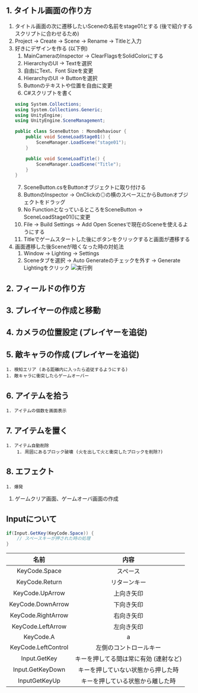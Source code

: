## 1. タイトル画面の作り方
1. タイトル画面の次に遷移したいSceneの名前をstage01とする (後で紹介するスクリプトに合わせるため)
2. Project -> Create -> Scene -> Rename -> Titleと入力
3. 好きにデザインを作る (以下例)
	1. MainCameraのInspector -> ClearFlagsをSolidColorにする
	2. HierarchyのUI -> Textを選択
	3. 自由にText、Font Sizeを変更
	4. HierarchyのUI -> Buttonを選択
	5. Buttonのテキストや位置を自由に変更
	6. C#スクリプトを書く
	```C#:SceneButton.cs
	using System.Collections;
	using System.Collections.Generic;
	using UnityEngine;
	using UnityEngine.SceneManagement;

	public class SceneButton : MonoBehaviour {
		public void SceneLoadStage01() {
			SceneManager.LoadScene("stage01");
		}

		public void SceneLoadTitle() {
			SceneManager.LoadScene("Title");
		}
	}
	```
	7. SceneButton.csをButtonオブジェクトに取り付ける
	8. ButtonのInspector -> OnClickの◎の横のスペースにからButtonオブジェクトをドラッグ
	9. No FunctionとなっているところをSceneButton -> SceneLoadStage01()に変更
	10. File -> Build Settings -> Add Open Scenesで現在のSceneを使えるようにする
	11. Titleでゲームスタートした後にボタンをクリックすると画面が遷移する
4. 画面遷移した後Sceneが暗くなった時の対処法
	1. Window -> Lighting -> Settings
	2. Sceneタブを選択 -> Auto Generateのチェックを外す -> Generate Lightingをクリック
![実行例](http://github.com/tsutarou10/unity/gif/SceneTitle.gi://github.com/tsutarou10/unity/blob/master/gif/SceneTitle.gif)
## 2. フィールドの作り方

## 3. プレイヤーの作成と移動

## 4. カメラの位置設定 (プレイヤーを追従)

## 5. 敵キャラの作成 (プレイヤーを追従)
	1. 検知エリア (ある距離内に入ったら追従するようにする)
	1. 敵キャラに衝突したらゲームオーバー

## 6. アイテムを拾う
	1. アイテムの個数を画面表示

## 7. アイテムを置く
	1. アイテム自動削除
		1. 周囲にあるブロック破壊 (火を出して火と衝突したブロックを削除?)

## 8. エフェクト
	1. 爆発
1. ゲームクリア画面、ゲームオーバ画面の作成

## Inputについて
```C#
if(Input.GetKey(KeyCode.Space)) {
	// スペースキーが押された時の処理
}
```
| 名前 | 内容 |
| :---: | :---: |
| KeyCode.Space | スペース |
| KeyCode.Return | リターンキー |
| KeyCode.UpArrow | 上向き矢印 |
| KeyCode.DownArrow | 下向き矢印 |
| KeyCode.RightArrow | 右向き矢印 |
| KeyCode.LeftArrow | 左向き矢印 |
| KeyCode.A | a |
| KeyCode.LeftControl| 左側のコントロールキー |
| Input.GetKey | キーを押してる間は常に有効 (連射など) |
| Input.GetKeyDown | キーを押していない状態から押した時 |
| InputGetKeyUp | キーを押している状態から離した時 |
